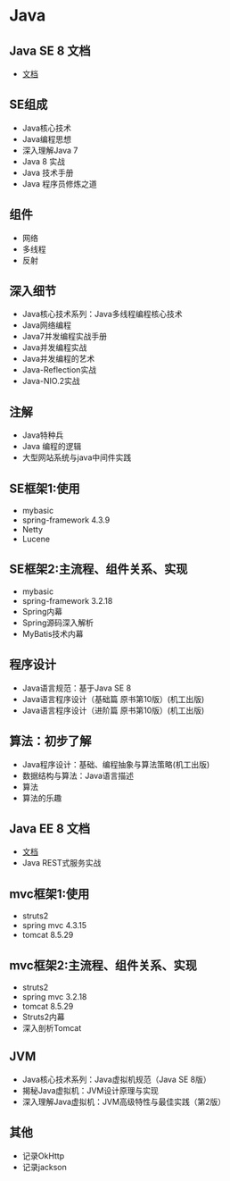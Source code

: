 #   Java

##  Java SE 8 文档
-   [文档](http://www.oracle.com/technetwork/java/javase/tech/index.html)

##  SE组成
-   Java核心技术
-   Java编程思想
-   深入理解Java 7
-   Java 8 实战
-   Java 技术手册
-   Java 程序员修炼之道


##  组件
-   网络
-   多线程
-   反射


##  深入细节
-   Java核心技术系列：Java多线程编程核心技术
-   Java网络编程
-   Java7并发编程实战手册
-   Java并发编程实战
-   Java并发编程的艺术
-   Java-Reflection实战
-   Java-NIO.2实战


##  注解
-   Java特种兵
-   Java 编程的逻辑
-   大型网站系统与java中间件实践

##  SE框架1:使用
-   mybasic
-   spring-framework 4.3.9
-   Netty
-   Lucene

##  SE框架2:主流程、组件关系、实现
-   mybasic
-   spring-framework 3.2.18
-   Spring内幕
-   Spring源码深入解析
-   MyBatis技术内幕


##  程序设计
-   Java语言规范：基于Java SE 8
-   Java语言程序设计（基础篇 原书第10版）(机工出版)
-   Java语言程序设计（进阶篇 原书第10版）(机工出版)


##  算法：初步了解
-   Java程序设计：基础、编程抽象与算法策略(机工出版)
-   数据结构与算法：Java语言描述
-   算法
-   算法的乐趣


##  Java EE 8 文档
-   [文档](http://www.oracle.com/technetwork/java/javaee/tech/index.html)
-   Java REST式服务实战


##  mvc框架1:使用
-   struts2
-   spring mvc 4.3.15
-   tomcat 8.5.29


##  mvc框架2:主流程、组件关系、实现
-   struts2
-   spring mvc 3.2.18
-   tomcat 8.5.29
-   Struts2内幕
-   深入剖析Tomcat


##  JVM
-   Java核心技术系列：Java虚拟机规范（Java SE 8版）
-   揭秘Java虚拟机：JVM设计原理与实现
-   深入理解Java虚拟机：JVM高级特性与最佳实践（第2版）

##  其他
-   记录OkHttp
-   记录jackson
